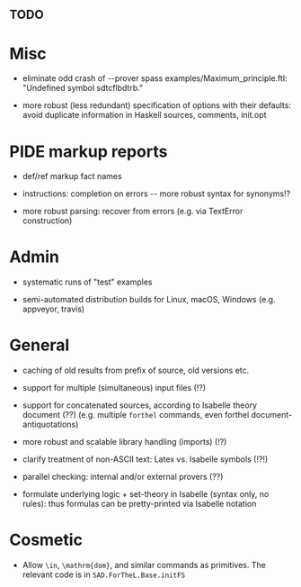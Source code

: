 ## TODO

# Misc

* eliminate odd crash of --prover spass examples/Maximum_principle.ftl:
  "Undefined symbol sdtcflbdtrb."

* more robust (less redundant) specification of options with their defaults:
  avoid duplicate information in Haskell sources, comments, init.opt


# PIDE markup reports

* def/ref markup fact names

* instructions: completion on errors -- more robust syntax for synonyms!?

* more robust parsing: recover from errors (e.g. via TextError construction)


# Admin

* systematic runs of "test" examples

* semi-automated distribution builds for Linux, macOS, Windows
  (e.g. appveyor, travis)


# General

* caching of old results from prefix of source, old versions etc.

* support for multiple (simultaneous) input files (!?)

* support for concatenated sources, according to Isabelle theory document (??)
  (e.g. multiple `forthel` commands, even forthel document-antiquotations)

* more robust and scalable library handling (imports) (!?)

* clarify treatment of non-ASCII text: Latex vs. Isabelle symbols (!?!)

* parallel checking: internal and/or external provers (??)

* formulate underlying logic + set-theory in Isabelle (syntax only, no rules):
  thus formulas can be pretty-printed via Isabelle notation


# Cosmetic

* Allow `\in`, `\mathrm{dom}`, and similar commands as primitives. The relevant code is in `SAD.ForTheL.Base.initFS`